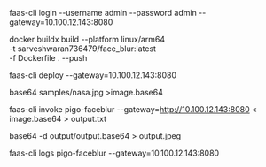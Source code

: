 
faas-cli login --username admin --password admin --gateway=10.100.12.143:8080

docker buildx build --platform linux/arm64 \
  -t sarveshwaran736479/face_blur:latest \
  -f Dockerfile . --push

faas-cli deploy --gateway=10.100.12.143:8080

base64 samples/nasa.jpg >image.base64

faas-cli invoke pigo-faceblur --gateway=http://10.100.12.143:8080 < image.base64 > output.txt

base64 -d output/output.base64  > output.jpeg

faas-cli logs pigo-faceblur --gateway=10.100.12.143:8080
